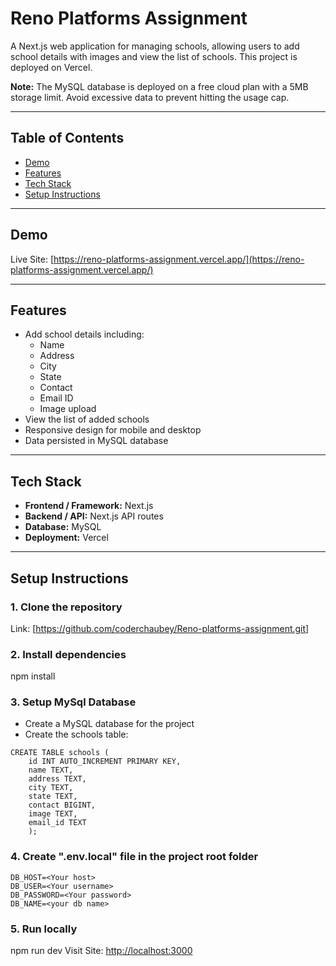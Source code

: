 # Reno Platforms Assignment

A Next.js web application for managing schools, allowing users to add school details with images and view the list of schools. This project is deployed on Vercel.

**Note:** The MySQL database is deployed on a free cloud plan with a 5MB storage limit. Avoid excessive data to prevent hitting the usage cap.

---

## Table of Contents

- [Demo](#demo)  
- [Features](#features)  
- [Tech Stack](#tech-stack)  
- [Setup Instructions](#setup-instructions)

---

## Demo

Live Site: [https://reno-platforms-assignment.vercel.app/](https://reno-platforms-assignment.vercel.app/)


---

## Features

- Add school details including:
  - Name
  - Address
  - City
  - State
  - Contact
  - Email ID
  - Image upload
- View the list of added schools
- Responsive design for mobile and desktop
- Data persisted in MySQL database

---

## Tech Stack

- **Frontend / Framework:** Next.js
- **Backend / API:** Next.js API routes  
- **Database:** MySQL    
- **Deployment:** Vercel

---

## Setup Instructions

### 1. Clone the repository
Link: [https://github.com/coderchaubey/Reno-platforms-assignment.git]
### 2. Install dependencies
npm install
### 3. Setup MySql Database
- Create a MySQL database for the project
- Create the schools table:
``` 
CREATE TABLE schools (
    id INT AUTO_INCREMENT PRIMARY KEY,
    name TEXT,
    address TEXT,
    city TEXT,
    state TEXT,
    contact BIGINT,
    image TEXT,
    email_id TEXT
    );
```
### 4. Create ".env.local" file in the project root folder
```
DB_HOST=<Your host>
DB_USER=<Your username>
DB_PASSWORD=<Your password>
DB_NAME=<your db name>
```
### 5. Run locally
npm run dev
Visit Site: [http://localhost:3000](http://localhost:3000)